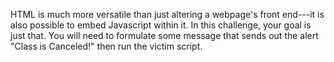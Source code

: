 HTML is much more versatile than just altering a webpage's front end---it is also possible to embed Javascript within it. In this challenge, your goal is just that. You will need to formulate some message that sends out the alert "Class is Canceled!" then run the victim script.